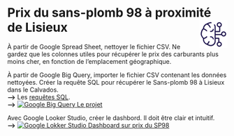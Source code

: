 # Prix du sans-plomb 98 à proximité de Lisieux <a href="../../"><img src="../../assets/bi.svg" alt="Business intelligence" align="right" height="64px"></a>
À partir de Google Spread Sheet, nettoyer le fichier CSV. Ne gardez que les colonnes utiles pour récupérer le prix des carburants plus moins cher, en fonction de l’emplacement géographique.

À partir de Google Big Query, importer le fichier CSV contenant les données nettoyées.
Créer la requête SQL pour récupérer le Sans-plomb 98 à Lisieux dans le Calvados.  
**⟶** Les [requêtes SQL](queries/).  
**⟶** <a href="https://console.cloud.google.com/bigquery?ws=!1m4!1m3!3m2!1sfirstproject-35340!2sfr_carburants"> <img src="https://cdn.icon-icons.com/icons2/2699/PNG/512/google_bigquery_logo_icon_168150.png" alt="Google Big Query" height="18px"> </a> [Le projet](https://console.cloud.google.com/bigquery?ws=!1m4!1m3!3m2!1sfirstproject-35340!2sfr_carburants)

Avec Google Looker Studio, créer le dashbord. Il doit être clair et intuitif.  
**⟶** <a href="https://lookerstudio.google.com/reporting/1a7021da-ddd3-4e71-89af-892445906677"> <img src="https://www.gstatic.com/analytics-lego/svg/ic_looker_studio.svg" alt="Google Lokker Studio" height="18px"> </a> [Dashboard sur prix du SP98](https://lookerstudio.google.com/reporting/1a7021da-ddd3-4e71-89af-892445906677)